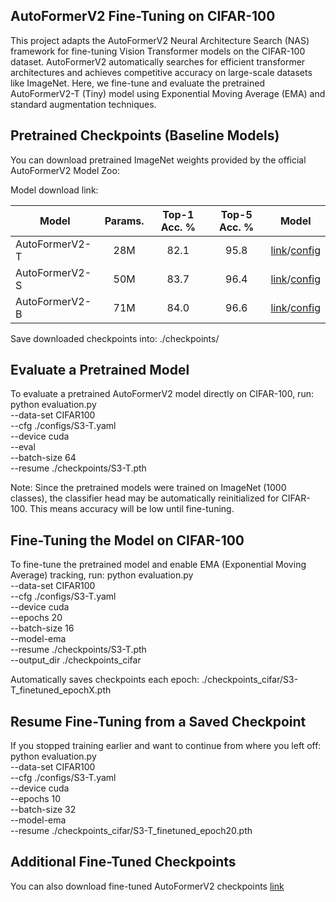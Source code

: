 ## AutoFormerV2 Fine-Tuning on CIFAR-100
This project adapts the AutoFormerV2 Neural Architecture Search (NAS) framework for fine-tuning Vision Transformer models on the CIFAR-100 dataset.
AutoFormerV2 automatically searches for efficient transformer architectures and achieves competitive accuracy on large-scale datasets like ImageNet.
Here, we fine-tune and evaluate the pretrained AutoFormerV2-T (Tiny) model using Exponential Moving Average (EMA) and standard augmentation techniques.

## Pretrained Checkpoints (Baseline Models)
You can download pretrained ImageNet weights provided by the official AutoFormerV2 Model Zoo:

Model download link:

Model | Params. | Top-1 Acc. % | Top-5 Acc. % | Model
--- |:---:|:---:|:---:|:---:
AutoFormerV2-T | 28M | 82.1 | 95.8 | [link](https://github.com/silent-chen/AutoFormerV2-model-zoo/releases/download/v1.0.0/S3-T.pth)/[config](./configs/S3-T.yaml)
AutoFormerV2-S | 50M | 83.7 | 96.4 | [link](https://github.com/silent-chen/AutoFormerV2-model-zoo/releases/download/v1.0.0/S3-S.pth)/[config](./configs/S3-S.yaml)
AutoFormerV2-B | 71M | 84.0 | 96.6 | [link](https://github.com/silent-chen/AutoFormerV2-model-zoo/releases/download/v1.0.0/S3-B.pth)/[config](./configs/S3-B.yaml)

Save downloaded checkpoints into: ./checkpoints/

## Evaluate a Pretrained Model
To evaluate a pretrained AutoFormerV2 model directly on CIFAR-100, run:
python evaluation.py \
  --data-set CIFAR100 \
  --cfg ./configs/S3-T.yaml \
  --device cuda \
  --eval \
  --batch-size 64 \
  --resume ./checkpoints/S3-T.pth

Note: Since the pretrained models were trained on ImageNet (1000 classes), the classifier head may be automatically reinitialized for CIFAR-100.
This means accuracy will be low until fine-tuning.

## Fine-Tuning the Model on CIFAR-100
To fine-tune the pretrained model and enable EMA (Exponential Moving Average) tracking, run:
python evaluation.py \
  --data-set CIFAR100 \
  --cfg ./configs/S3-T.yaml \
  --device cuda \
  --epochs 20 \
  --batch-size 16 \
  --model-ema \
  --resume ./checkpoints/S3-T.pth \
  --output_dir ./checkpoints_cifar

Automatically saves checkpoints each epoch: ./checkpoints_cifar/S3-T_finetuned_epochX.pth

## Resume Fine-Tuning from a Saved Checkpoint
If you stopped training earlier and want to continue from where you left off:
python evaluation.py \
  --data-set CIFAR100 \
  --cfg ./configs/S3-T.yaml \
  --device cuda \
  --epochs 10 \
  --batch-size 32 \
  --model-ema \
  --resume ./checkpoints_cifar/S3-T_finetuned_epoch20.pth

## Additional Fine-Tuned Checkpoints
You can also download fine-tuned AutoFormerV2 checkpoints [link](https://drive.google.com/drive/folders/1x3E2cOVodWLr6iXMSveomtAf-onqGAy6?usp=sharing)

